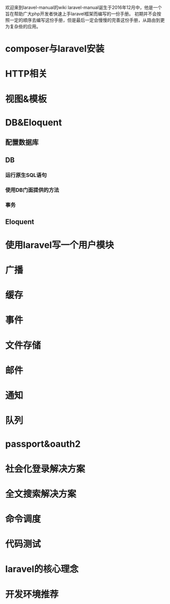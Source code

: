 欢迎来到laravel-manual的wiki
laravel-manual诞生于2016年12月中，他是一个旨在帮助广大php开发者快速上手laravel框架而编写的一份手册。
初期并不会按照一定的顺序去编写这份手册，但是最后一定会慢慢的完善这份手册，从路由到更为复杂些的应用。

# composer与laravel安装
# HTTP相关
# 视图&amp;模板
# DB&amp;Eloquent
## 配置数据库
## DB
### 运行原生SQL语句
### 使用DB门面提供的方法
### 事务
## Eloquent
# 使用laravel写一个用户模块
# 广播
# 缓存
# 事件
# 文件存储
# 邮件
# 通知
#  队列
#  passport&amp;oauth2
#  社会化登录解决方案
#  全文搜索解决方案
#  命令调度
#  代码测试
#  laravel的核心理念
# 开发环境推荐